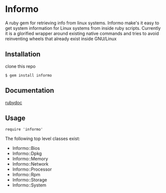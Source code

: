 # Informo 

A ruby gem for retrieving info from linux systems. Informo make's it easy to get system information for Linux systems from inside ruby scripts. Currently it is a glorified wrapper around existing native commands and tries to avoid reinventing wheels that already exist inside GNU/Linux

## Installation

clone this repo

```
$ gem install informo
```

## Documentation

[rubydoc](http://rubydoc.info/gems/informo/frames)

## Usage

```
require 'informo'
```

The following top level classes exist:

- Informo::Bios
- Informo::Dpkg
- Informo::Memory
- Informo::Network
- Informo::Processor
- Informo::Rpm
- Informo::Storage
- Informo::System


